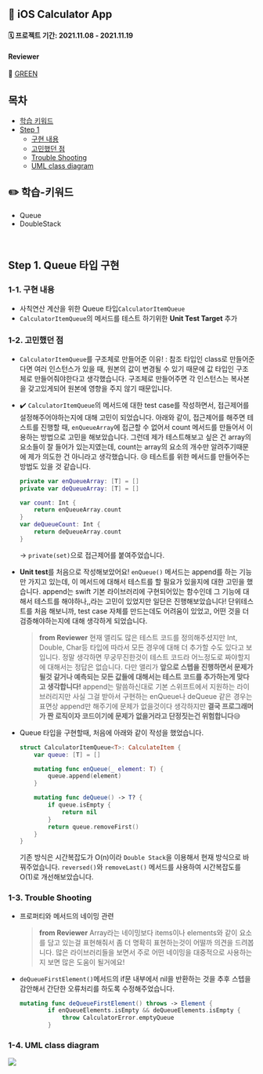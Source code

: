 ## 🔢 iOS Calculator App

#### 🗓️ 프로젝트 기간: 2021.11.08 - 2021.11.19


#### Reviewer
🍏 [GREEN](https://github.com/GREENOVER)

##  목차
 * [학습 키워드](#학습-키워드)
 * [Step 1](#Step-1.-Queue-타입-구현)
    * [구현 내용](#1-1.-구현-내용)
    * [고민했던 점](#1-2.-고민했던-점)
    * [Trouble Shooting](#1-3.-Trouble-Shooting)
    * [UML class diagram](#1-4.-UML-class-diagram)


## ✏️ 학습-키워드
- Queue
- DoubleStack


<br>

## Step 1. Queue 타입 구현

### 1-1. 구현 내용
- 사칙연산 계산을 위한 Queue 타입`CalculatorItemQueue`
- `CalculatorItemQueue`의 메서드를 테스트 하기위한 **Unit Test Target** 추가

### 1-2. 고민했던 점
- `CalculatorItemQueue`를 구조체로 만들어준 이유!
    :  참조 타입인 class로 만들어준다면 여러 인스턴스가 있을 때, 원본의 값이 변경될 수 있기 때문에 값 타입인 구조체로 만들어줘야한다고 생각했습니다. 구조체로 만들어주면 각 인스턴스는 복사본을 갖고있게되어 원본에 영향을 주지 않기 때문입니다.
- ✔️ `CalculatorItemQueue`의 메서드에 대한 test case를 작성하면서, 접근제어를 설정해주어야하는지에 대해 고민이 되었습니다. 
    아래와 같이, 접근제어를 해주면 테스트를 진행할 때, `enQueueArray`에 접근할 수 없어서 count 메서드를 만들어서 이용하는 방법으로 고민을 해보았습니다. 
    그런데 제가 테스트해보고 싶은 건 array의 요소들이 잘 들어가 있는지였는데, count는 array의 요소의 개수만 알려주기때문에 제가 의도한 건 아니라고 생각했습니다. :cry: 
    테스트를 위한 메서드를 만들어주는 방법도 있을 것 같습니다.
    ```swift
    private var enQueueArray: [T] = []
    private var deQueueArray: [T] = []

    var count: Int {
        return enQueueArray.count
    }
    var deQueueCount: Int {
        return deQueueArray.count
    }
    ```

    -> `private(set)`으로 접근제어를 붙여주었습니다.
    
- **Unit test**를 처음으로 작성해보았어요!
    `enQueue()` 메서드는 append를 하는 기능만 가지고 있는데, 이 메서드에 대해서 테스트를 할 필요가 있을지에 대한 고민을 했습니다. 
    append는 swift 기본 라이브러리에 구현되어있는 함수인데 그 기능에 대해서 테스트를 해야하나,,라는 고민이 있었지만 일단은 진행해보았습니다! 
    단위테스트를 처음 해보니까, test case 자체를 만드는데도 어려움이 있었고, 어떤 것을 더 검증해야하는지에 대해 생각하게 되었습니다.
    > **from Reviewer** 현재 앨리도 많은 테스트 코드를 정의해주셨지만 Int, Double, Char등 타입에 따라서 모든 경우에 대해 더 추가할 수도 있다고 보입니다. 정말 생각하면 무궁무진한것이 테스트 코드라 어느정도로 짜야할지에 대해서는 정답은 없습니다. 다만 앨리가 **앞으로 스텝을 진행하면서 문제가 될것 같거나 예측되는 모든 값들에 대해서는 테스트 코드를 추가하는게 맞다고 생각합니다!** 
    > append는 말씀하신대로 기본 스위프트에서 지원하는 라이브러리지만 사실 그걸 받아서 구현하는 enQueue나 deQueue 같은 경우는 표면상 append만 해주기에 문제가 없을것이다 생각하지만 **결국 프로그래머가 짠 로직이자 코드이기에 문제가 없을거라고 단정짓는건 위험합니다**😅

- Queue 타입을 구현할때, 처음에 아래와 같이 작성을 했었습니다.
    ```Swift
    struct CalculatorItemQueue<T>: CalculateItem {
        var queue: [T] = []

        mutating func enQueue(_ element: T) {
            queue.append(element)
        }

        mutating func deQueue() -> T? {
            if queue.isEmpty {
                return nil
            }
            return queue.removeFirst()
        }
    }

    ```
    기존 방식은 시간복잡도가 O(n)이라 `Double Stack`을 이용해서 현재 방식으로 바꿔주었습니다. `reversed()`와 `removeLast()` 메서드를 사용하여 시간복잡도를 O(1)로 개선해보았습니다.

### 1-3. Trouble Shooting
- 프로퍼티와 메서드의 네이밍 관련
    > **from Reviewer** Array라는 네이밍보다 items이나 elements와 같이 요소를 담고 있는걸 표현해줘서 좀 더 명확히 표현하는것이 어떨까 의견을 드려봅니다. 많은 라이브러리들을 보면서 주로 어떤 네이밍을 대중적으로 사용하는지 보면 많은 도움이 될거에요!

- `deQueueFirstElement()`메서드의 if문 내부에서 nil을 반환하는 것을 추후 스텝을 감안해서 간단한 오류처리를 하도록 수정해주었습니다. 
    ```swift
    mutating func deQueueFirstElement() throws -> Element {
            if enQueueElements.isEmpty && deQueueElements.isEmpty {
                throw CalculatorError.emptyQueue
            }
    ```


### 1-4. UML class diagram
![](https://i.imgur.com/FMIrUpQ.png)
